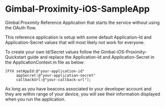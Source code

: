 Gimbal-Proximity-iOS-SampleApp
=================================================

Gimbal Proximity Reference Application that starts the service without using the OAuth flow.  

This reference application is setup with some default Application-Id and Application-Secret values that will most likely not work for everyone. 

To create your own Id/Secret values follow the Gimbal-iOS-Proximity-Quickstart guide and replace the Application-Id and Application-Secret in the ApplicationContext.m file as below:


    [FYX setAppId:@"your-application-id"
         appSecret:@"your-application-secret"
         callbackUrl:@"your-callback-url"];

As long as you have beacons associated to your developer account and they are within range of your device, you will see their information displayed when you run the application.
